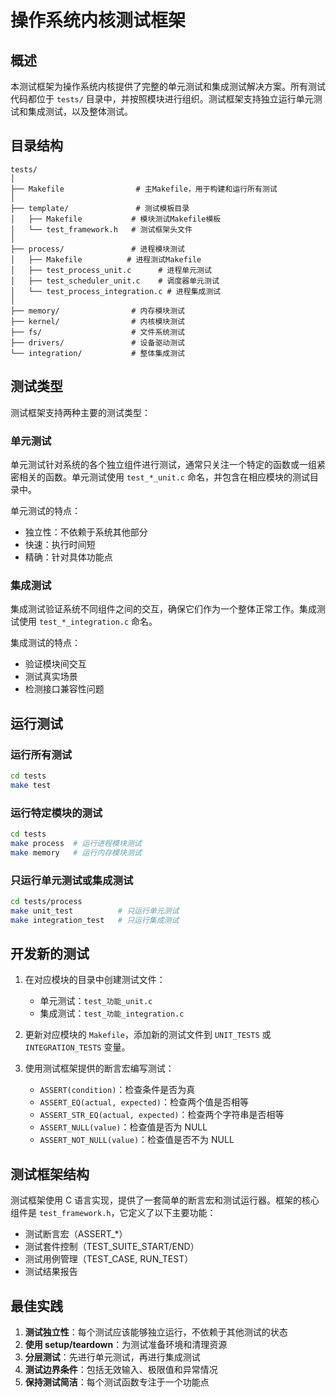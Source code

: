 # 操作系统内核测试框架

## 概述

本测试框架为操作系统内核提供了完整的单元测试和集成测试解决方案。所有测试代码都位于 `tests/` 目录中，并按照模块进行组织。测试框架支持独立运行单元测试和集成测试，以及整体测试。

## 目录结构

```
tests/
│
├── Makefile                # 主Makefile，用于构建和运行所有测试
│
├── template/               # 测试模板目录
│   ├── Makefile           # 模块测试Makefile模板
│   └── test_framework.h   # 测试框架头文件
│
├── process/               # 进程模块测试
│   ├── Makefile          # 进程测试Makefile
│   ├── test_process_unit.c      # 进程单元测试
│   ├── test_scheduler_unit.c    # 调度器单元测试
│   └── test_process_integration.c # 进程集成测试
│
├── memory/                # 内存模块测试
├── kernel/                # 内核模块测试
├── fs/                    # 文件系统测试
├── drivers/               # 设备驱动测试
└── integration/           # 整体集成测试
```

## 测试类型

测试框架支持两种主要的测试类型：

### 单元测试

单元测试针对系统的各个独立组件进行测试，通常只关注一个特定的函数或一组紧密相关的函数。单元测试使用 `test_*_unit.c` 命名，并包含在相应模块的测试目录中。

单元测试的特点：

- 独立性：不依赖于系统其他部分
- 快速：执行时间短
- 精确：针对具体功能点

### 集成测试

集成测试验证系统不同组件之间的交互，确保它们作为一个整体正常工作。集成测试使用 `test_*_integration.c` 命名。

集成测试的特点：

- 验证模块间交互
- 测试真实场景
- 检测接口兼容性问题

## 运行测试

### 运行所有测试

```bash
cd tests
make test
```

### 运行特定模块的测试

```bash
cd tests
make process  # 运行进程模块测试
make memory   # 运行内存模块测试
```

### 只运行单元测试或集成测试

```bash
cd tests/process
make unit_test          # 只运行单元测试
make integration_test   # 只运行集成测试
```

## 开发新的测试

1. 在对应模块的目录中创建测试文件：

   - 单元测试：`test_功能_unit.c`
   - 集成测试：`test_功能_integration.c`

2. 更新对应模块的 `Makefile`，添加新的测试文件到 `UNIT_TESTS` 或 `INTEGRATION_TESTS` 变量。

3. 使用测试框架提供的断言宏编写测试：
   - `ASSERT(condition)`：检查条件是否为真
   - `ASSERT_EQ(actual, expected)`：检查两个值是否相等
   - `ASSERT_STR_EQ(actual, expected)`：检查两个字符串是否相等
   - `ASSERT_NULL(value)`：检查值是否为 NULL
   - `ASSERT_NOT_NULL(value)`：检查值是否不为 NULL

## 测试框架结构

测试框架使用 C 语言实现，提供了一套简单的断言宏和测试运行器。框架的核心组件是 `test_framework.h`，它定义了以下主要功能：

- 测试断言宏（ASSERT\_\*）
- 测试套件控制（TEST_SUITE_START/END）
- 测试用例管理（TEST_CASE, RUN_TEST）
- 测试结果报告

## 最佳实践

1. **测试独立性**：每个测试应该能够独立运行，不依赖于其他测试的状态
2. **使用 setup/teardown**：为测试准备环境和清理资源
3. **分层测试**：先进行单元测试，再进行集成测试
4. **测试边界条件**：包括无效输入、极限值和异常情况
5. **保持测试简洁**：每个测试函数专注于一个功能点
